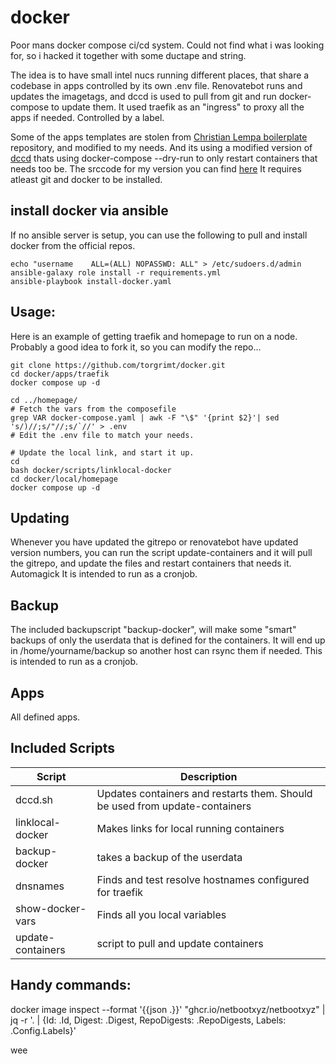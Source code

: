 # docker
Poor mans docker compose ci/cd system. 
Could not find what i was looking for, so i hacked it together with some ductape and string.

The idea is to have small intel nucs running different places, that share a codebase in apps controlled by its own .env file.
Renovatebot runs and updates the imagetags, and dccd is used to pull from git and run docker-compose to update them.
It used traefik as an "ingress" to proxy all the apps if needed. Controlled by a label.

Some of the apps templates are stolen from [Christian Lempa boilerplate](https://github.com/ChristianLempa/boilerplates/tree/main/docker-compose) repository, and modified to my needs.
And its using a modified version of [dccd](https://github.com/loganmarchione/dccd) thats using docker-compose --dry-run to only restart containers that needs too be.
The srccode for my version you can find [here](https://github.com/torgrimt/dccd)
It requires atleast git and docker to be installed.

## install docker via ansible
If no ansible server is setup, you can use the following to pull and install docker from the official repos.
```
echo "username    ALL=(ALL) NOPASSWD: ALL" > /etc/sudoers.d/admin
ansible-galaxy role install -r requirements.yml
ansible-playbook install-docker.yaml
```

## Usage:
Here is an example of getting traefik and homepage to run on a node.
Probably a good idea to fork it, so you can modify the repo...
```
git clone https://github.com/torgrimt/docker.git
cd docker/apps/traefik
docker compose up -d

cd ../homepage/
# Fetch the vars from the composefile
grep VAR docker-compose.yaml | awk -F "\$" '{print $2}'| sed 's/)//;s/"//;s/`//' > .env
# Edit the .env file to match your needs.

# Update the local link, and start it up.
cd
bash docker/scripts/linklocal-docker
cd docker/local/homepage
docker compose up -d
```

## Updating
Whenever you have updated the gitrepo or renovatebot have updated version numbers, you can run the script update-containers
and it will pull the gitrepo, and update the files and restart containers that needs it. Automagick
It is intended to run as a cronjob.

## Backup
The included backupscript "backup-docker", will make some "smart" backups of only the userdata that is defined for the containers.
It will end up in /home/yourname/backup so another host can rsync them if needed.
This is intended to run as a cronjob.

## Apps
All defined apps.

## Included Scripts
|Script         |Description|
|---------      |-----------------------------------------------|
|dccd.sh| Updates containers and restarts them. Should be used from update-containers|
|linklocal-docker|Makes links for local running containers|
|backup-docker|takes a backup of the userdata|
|dnsnames|Finds and test resolve hostnames configured for traefik|
|show-docker-vars|Finds all you local variables|
|update-containers| script to pull and update containers|

## Handy commands:
docker image inspect --format '{{json .}}' "ghcr.io/netbootxyz/netbootxyz" | jq -r '. | {Id: .Id, Digest: .Digest, RepoDigests: .RepoDigests, Labels: .Config.Labels}'

wee
